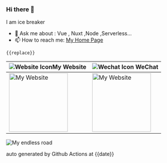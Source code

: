 ### Hi there 👋

I am ice breaker

- 💬 Ask me about : Vue , Nuxt ,Node ,Serverless...
- 📫 How to reach me: [My Home Page](https://icebreaker.top/)

```
{{replace}}
```

| ![Website Icon](https://github-readme-svg.vercel.app/api/v1/svg/icon?value=ChromeFilled)My Website                                 | ![Wechat Icon](https://github-readme-svg.vercel.app/api/v1/svg/icon?value=WechatOutlined) WeChat                                                     |
| ------------------------------------------------------------------------------------------------------------------------------------------------ | ----------------------------------------------------------------------------------------------------------------------------------------------------------------- |
| <img width="160" height="160" src="https://github-readme-svg.vercel.app/api/v1/svg/qrcode?value=https://www.icebreaker.top/" alt="My Website" /> | <img width="160" height="160" src="https://github-readme-svg.vercel.app/api/v1/svg/qrcode?value=https://u.wechat.com/EAVzgOGBnATKcePfVWr_QyQ" alt="My Website" /> |

<img src="https://github-readme-svg.vercel.app/api/v1/svg/road" alt="My endless road" />

auto generated by Github Actions at {{date}}
